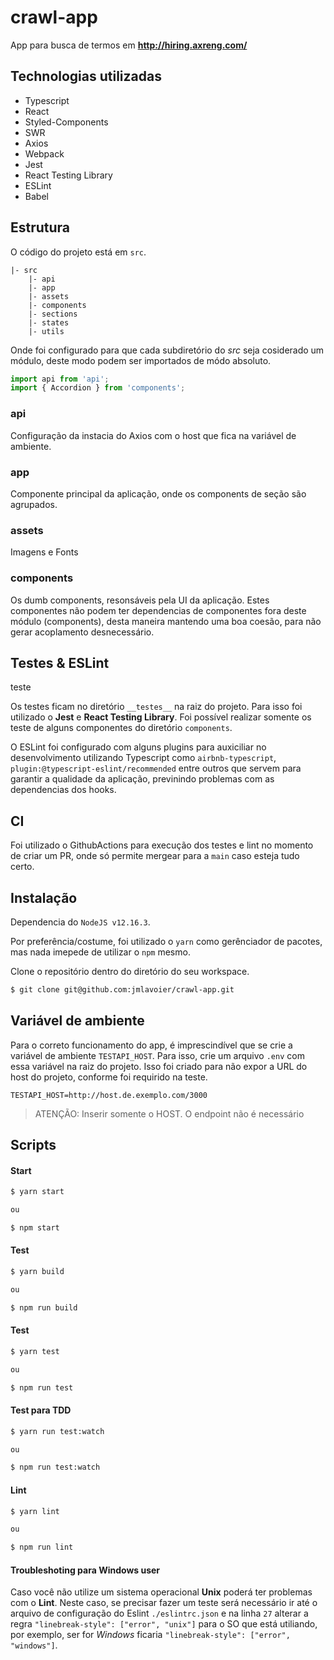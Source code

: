 # crawl-app
App para busca de termos em **http://hiring.axreng.com/**

## Technologias utilizadas

- Typescript
- React
- Styled-Components
- SWR
- Axios
- Webpack
- Jest
- React Testing Library
- ESLint
- Babel

## Estrutura

O código do projeto está em `src`.  

```
|- src
    |- api
    |- app
    |- assets
    |- components
    |- sections
    |- states
    |- utils
```

Onde foi configurado para que cada subdiretório do *src* seja cosiderado um módulo, deste modo podem ser importados de módo absoluto.

```ts
import api from 'api';
import { Accordion } from 'components';
```

### api

Configuração da instacia do Axios com o host que fica na variável de ambiente. 

### app

Componente principal da aplicação, onde os components de seção são agrupados. 

### assets

Imagens e Fonts

### components

Os dumb components, resonsáveis pela UI da aplicação. Estes componentes não podem ter dependencias de componentes fora deste módulo (components), desta maneira mantendo uma boa coesão, para não gerar acoplamento desnecessário. 

## Testes & ESLint

teste

Os testes ficam no diretório `__testes__` na raiz do projeto. Para isso foi utilizado o **Jest** e **React Testing Library**. Foi possível realizar somente os teste de alguns componentes do diretório `components`. 

O ESLint foi configurado com alguns plugins para auxiciliar no desenvolvimento utilizando Typescript como `airbnb-typescript`, `plugin:@typescript-eslint/recommended` entre outros que servem para garantir a qualidade da aplicação, previnindo problemas com as dependencias dos hooks.

## CI

Foi utilizado o GithubActions para execução dos testes e lint no momento de criar um PR, onde só permite mergear para a `main` caso esteja tudo certo.

## Instalação

Dependencia do `NodeJS v12.16.3`.

Por preferência/costume, foi utilizado o `yarn` como gerênciador de pacotes, mas nada imepede de utilizar o `npm` mesmo.

Clone o repositório dentro do diretório do seu workspace. 
```bash
$ git clone git@github.com:jmlavoier/crawl-app.git
```

## Variável de ambiente

Para o correto funcionamento do app, é imprescindível que se crie a variável de ambiente `TESTAPI_HOST`. Para isso, crie um arquivo `.env` com essa variável na raiz do projeto. Isso foi criado para não expor a URL do host do projeto, conforme foi requirido na teste.

```
TESTAPI_HOST=http://host.de.exemplo.com/3000
```

> ATENÇÃO: Inserir somente o HOST. O endpoint não é necessário

## Scripts

#### Start

```bash
$ yarn start

ou 

$ npm start
```

#### Test

```bash
$ yarn build

ou 

$ npm run build
```

#### Test

```bash
$ yarn test

ou 

$ npm run test
```

#### Test para TDD

```bash
$ yarn run test:watch

ou 

$ npm run test:watch
```

#### Lint

```bash
$ yarn lint

ou 

$ npm run lint
```

#### Troubleshoting para Windows user

Caso você não utilize um sistema operacional **Unix** poderá ter problemas com o **Lint**. Neste caso, se precisar fazer um teste será necessário ir até o arquivo de configuração do Eslint `./eslintrc.json` e na linha `27` alterar a regra `"linebreak-style": ["error", "unix"]` para o SO que está utiliando, por exemplo, ser for *Windows* ficaria `"linebreak-style": ["error", "windows"]`.